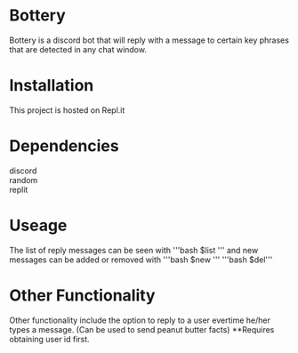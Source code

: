 # Bottery
Bottery is a discord bot that will reply with a message to certain key phrases that are detected in any chat window. 

# Installation
This project is hosted on Repl.it

# Dependencies

discord <br/>
random <br/>
replit <br/>

# Useage
The list of reply messages can be seen with 
'''bash 
$list
'''
and new messages can be added or removed with 
'''bash
$new '''
'''bash
$del'''

# Other Functionality
Other functionality include the option to reply to a user evertime he/her types a message. 
(Can be used to send peanut butter facts)
**Requires obtaining user id first. 
